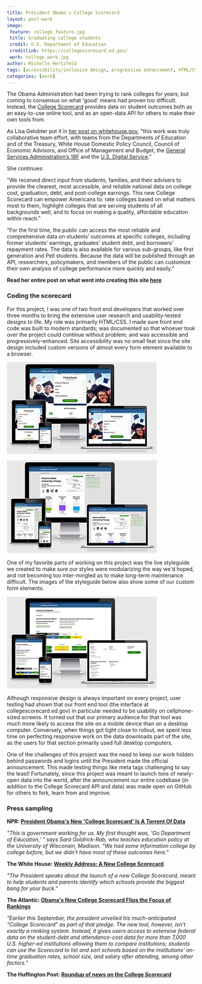 ```yaml
---
title: President Obama's College Scorecard
layout: post-work
image:
 feature: college_feature.jpg
 title: Graduating college students
 credit: U.S. Department of Education
 creditlink: https://collegescorecard.ed.gov/
 work: college_work.jpg
author: Michelle Hertzfeld
tags: [accessibility/inclusive design, progressive enhancement, HTML/CSS, education, data visualization]
categories: [work]
---
```

The Obama Administration had been trying to rank colleges for years, but coming to consensus on what 'good' means had proven too difficult. Instead, the [College Scorecard](https://collegescorecard.ed.gov/) provides data on student outcomes both as an easy-to-use online tool, and as an open-data API for others to make their own tools from.<!--more-->

As Lisa Gelobter put it in [her post on whitehouse.gov](https://www.whitehouse.gov/blog/2015/09/12/under-hood-building-new-college-scorecard-students), "this work was truly collaborative team effort, with teams from the Departments of Education and of the Treasury, White House Domestic Policy Council, Council of Economic Advisors, and Office of Management and Budget, the [General Services Administration’s 18F](https://18f.gsa.gov) and the [U.S. Digital Service](https://www.whitehouse.gov/digital/united-states-digital-service)."

She continues:

"We received direct input from students, families, and their advisers to provide the clearest, most accessible, and reliable national data on college cost, graduation, debt, and post-college earnings. This new College Scorecard can empower Americans to: rate colleges based on what matters most to them, highlight colleges that are serving students of all backgrounds well, and to focus on making a quality, affordable education within reach."

"For the first time, the public can access the most reliable and comprehensive data on students’ outcomes at specific colleges, including former students’ earnings, graduates’ student debt, and borrowers’ repayment rates. The data is also available for various sub-groups, like first generation and Pell students. Because the data will be published through an API, researchers, policymakers, and members of the public can customize their own analysis of college performance more quickly and easily."

**Read her entire post on what went into creating this site [here](https://18f.gsa.gov/2015/09/14/college-scorecard-launch/)**

### Coding the scorecard

For this project, I was one of two front end developers that worked over three months to bring the extensive user research and usability-tested designs to life. My role was primarily HTML/CSS. I made sure front end code was built to modern standards; was documented so that whoever took over the project could continue without problem; and was accessible and progressively-enhanced. Site accessibility was no small feat since the site design included custom versions of almost every form element available to a browser.

![College scorecard responsive views, homepage](/img/college_responsive.jpg)

![College scorecard responsive views, results page](/img/college_responsive-results.jpg)

One of my favorite parts of working on this project was the live styleguide we created to make sure our styles were modularizing the way we'd hoped, and not becoming too inter-mingled as to make long-term maintenance difficult. The images of the styleguide below also show some of our custom form elements.

![College scorecard styleguide](/img/college_styleguide.jpg)

Although responsive design is always important on every project, user testing had shown that our front end tool (the interface at collegescorecard.ed.gov) in particular needed to be usability on cellphone-sized screens. It turned out that our primary audience for that tool was much more likely to access the site on a mobile device than on a desktop computer. Conversely, when things got tight close to rollout, we spent less time on perfecting responsive work on the data downloads part of the site, as the users for that section primarily used full desktop computers.

One of the challenges of this project was the need to keep our work hidden behind passwords and logins until the President made the official announcement. This made testing things like meta tags challenging to say the least! Fortunately, since this project was meant to launch tons of newly-open data into the world, after the announcement our entire codebase (in addition to the College Scorecard API and data) was made open on GitHub for others to fork, learn from and improve.


### Press sampling

**NPR: [President Obama's New 'College Scorecard' Is A Torrent Of Data](http://www.npr.org/sections/ed/2015/09/12/439742485/president-obamas-new-college-scorecard-is-a-torrent-of-data)**

_"This is government working for us. My first thought was, 'Go Department of Education,' " says Sara Goldrick-Rab, who teaches education policy at the University of Wisconsin, Madison. "We had some information college by college before, but we didn't have most of these outcomes here."_

**The White House: [Weekly Address: A New College Scorecard](https://www.whitehouse.gov/blog/2015/09/12/weekly-address-new-college-scorecard)**

_"The President speaks about the launch of a new College Scorecard, meant to help students and parents identify which schools provide the biggest bang for your buck."_

**The Atlantic: [Obama's New College Scorecard Flips the Focus of Rankings](http://www.theatlantic.com/education/archive/2015/09/obamas-new-college-scorecard-flips-the-focus-of-rankings/405379/)**

_"Earlier this September, the president unveiled his much-anticipated “College Scorecard” as part of that pledge. The new tool, however, isn’t exactly a ranking system. Instead, it gives users access to extensive federal data on the student-debt and attendance-cost data for more than 7,000 U.S. higher-ed institutions allowing them to compare institutions; students can use the Scorecard to list and sort schools based on the institutions’ on-time graduation rates, school size, and salary after attending, among other factors."_

**The Huffington Post: [Roundup of news on the College Scorecard](http://www.huffingtonpost.com/news/obama-college-scorecard)**
